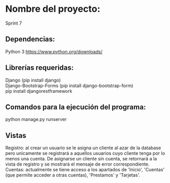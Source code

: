 # Nombre del proyecto:
Sprint 7

## Dependencias:
Python 3 https://www.python.org/downloads/

## Librerías requeridas:
Django (pip install django) <br >
Django-Bootstrap-Forms (pip install django-bootstrap-form) <br>
pip install djangorestframework
## Comandos para la ejecución del programa:
python manage.py runserver

## Vistas
  Registro: al crear un usuario se le asigna un cliente al azar de la database pero unicamente se registrará a aquellos usuarios cuyo cliente tenga por lo menos una cuenta. De asignarse un cliente sin cuenta, se retornará a la vista de registro y se mostrará el mensaje de error correspondiente. <br >
  Cuentas: actualmente se tiene acceso a los apartados de 'Inicio', 'Cuentas' (que permite acceder a otras cuentas), 'Prestamos' y 'Tarjetas'.
  
  




